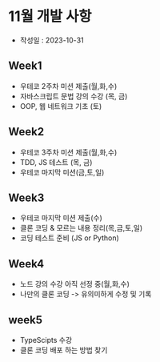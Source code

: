 # 11월 개발 사항
- 작성일 : 2023-10-31

## Week1
- 우테코 2주차 미션 제출(월,화,수)
- 자바스크립트 문법 강의 수강 (목, 금)
- OOP, 웹 네트워크 기초 (토)

## Week2
- 우테코 3주차 미션 제출(월,화,수)
- TDD, JS 테스트 (목, 금)
- 우테코 마지막 미션(금,토,일)

## Week3
- 우테코 마지막 미션 제출(수)
- 클론 코딩 & 모르는 내용 정리(목,금,토,일)
- 코딩 테스트 준비 (JS or Python)

## Week4
- 노드 강의 수강 아직 선정 중(월,화,수)
- 나만의 클론 코딩 -> 유의미하게 수정 및 기록

## week5
- TypeScipts 수강
- 클론 코딩 배포 하는 방법 찾기